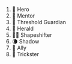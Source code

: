 



1. 🗿 Hero
2. 🦉 Mentor
3. 💂 Threshold Guardian
4. 📣 Herald
5. 🦹‍♀️ Shapeshifter
6. 🌘 Shadow
7. 🤝 Ally
8. 🤹 Trickster